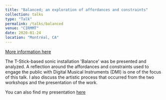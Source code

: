 ```yaml
---
title: "Balanced; an exploration of affordances and constraints"
collection: talks
type: "Talk"
permalink: /talks/balanced
venue: "CIRMMT"
date: 2020-01-24
location: "Montréal, CA"
---
```


[More information here](https://www.cirmmt.org/activities/workshops/research/cirmmt_composers_workshop)

The T-Stick-based sonic installation 'Balance' was be presented and analyzed. 
A reflection around the affordances and constraints used to engage the public with Digital Musical Instruments (DMI) is one of the focus of this talk.
I also discuss the artistic process that occurred from the two workshops and the presentation of the work.



You can also find my presentation [here]("files/balance_cirmmtPresentation.pdf")